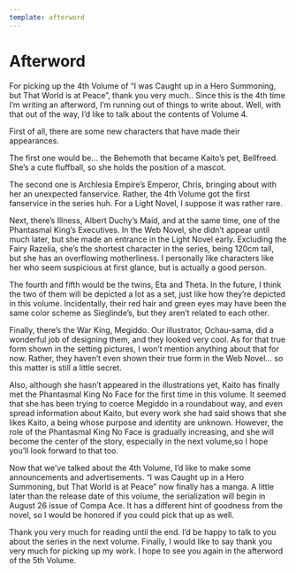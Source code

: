 ```yaml
---
template: afterword
---
```


# Afterword

For picking up the 4th Volume of “I was Caught up in a Hero Summoning, but That
World is at Peace”, thank you very much.. Since this is the 4th time I’m writing
an afterword, I’m running out of things to write about. Well, with that out of
the way, I’d like to talk about the contents of Volume 4.

First of all, there are some new characters that have made their appearances.

The first one would be... the Behemoth that became Kaito’s pet, Bellfreed. She’s
a cute fluffball, so she holds the position of a mascot.

The second one is Archlesia Empire’s Emperor, Chris, bringing about with her an
unexpected fanservice. Rather, the 4th Volume got the first fanservice in the
series huh. For a Light Novel, I suppose it was rather rare.

Next, there’s Illness, Albert Duchy’s Maid, and at the same time, one of the
Phantasmal King’s Executives. In the Web Novel, she didn’t appear until much
later, but she made an entrance in the Light Novel early. Excluding the Fairy
Razelia, she’s the shortest character in the series, being 120cm tall, but she
has an overflowing motherliness. I personally like characters like her who seem
suspicious at first glance, but is actually a good person.

The fourth and fifth would be the twins, Eta and Theta. In the future, I think
the two of them will be depicted a lot as a set, just like how they’re depicted
in this volume. Incidentally, their red hair and green eyes may have been the
same color scheme as Sieglinde’s, but they aren’t related to each other.

Finally, there’s the War King, Megiddo. Our illustrator, Ochau-sama, did a
wonderful job of designing them, and they looked very cool. As for that true
form shown in the setting pictures, I won’t mention anything about that for now.
Rather, they haven’t even shown their true form in the Web Novel... so this
matter is still a little secret.

Also, although she hasn’t appeared in the illustrations yet, Kaito has finally
met the Phantasmal King No Face for the first time in this volume. It seemed
that she has been trying to coerce Megiddo in a roundabout way, and even spread
information about Kaito, but every work she had said shows that she likes Kaito,
a being whose purpose and identity are unknown. However, the role of the
Phantasmal King No Face is gradually increasing, and she will become the center
of the story, especially in the next volume,so I hope you’ll look forward to
that too.

Now that we’ve talked about the 4th Volume, I’d like to make some announcements
and advertisements. “I was Caught up in a Hero Summoning, but That World is at
Peace” now finally has a manga. A little later than the release date of this
volume, the serialization will begin in August 26 issue of Compa Ace. It has a
different hint of goodness from the novel, so I would be honored if you could
pick that up as well.

Thank you very much for reading until the end. I’d be happy to talk to you about
the series in the next volume. Finally, I would like to say thank you very much
for picking up my work. I hope to see you again in the afterword of the 5th
Volume.
